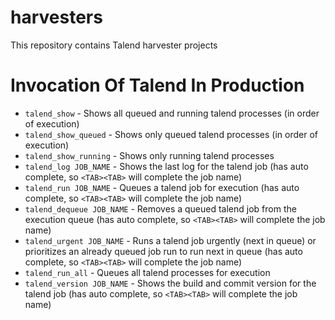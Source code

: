 # harvesters

This repository contains Talend harvester projects

# Invocation Of Talend In Production

 * `talend_show` - Shows all queued and running talend processes (in order of execution)
 * `talend_show_queued` - Shows only queued talend processes (in order of execution)
 * `talend_show_running` - Shows only running talend processes
 * `talend_log JOB_NAME` - Shows the last log for the talend job (has auto complete, so `<TAB><TAB>` will complete the job name)
 * `talend_run JOB_NAME` - Queues a talend job for execution (has auto complete, so `<TAB><TAB>` will complete the job name)
 * `talend_dequeue JOB_NAME` - Removes a queued talend job from the execution queue (has auto complete, so `<TAB><TAB>` will complete the job name)
 * `talend_urgent JOB_NAME` - Runs a talend job urgently (next in queue) or prioritizes an already queued job run to run next in queue (has auto complete, so `<TAB><TAB>` will complete the job name)
 * `talend_run_all` - Queues all talend processes for execution
 * `talend_version JOB_NAME` - Shows the build and commit version for the talend job (has auto complete, so `<TAB><TAB>` will complete the job name)
